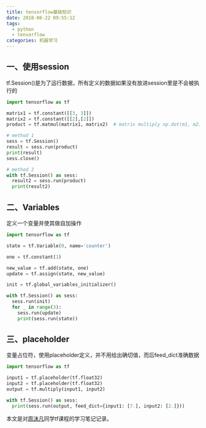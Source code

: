 ```yaml
---
title: tensorflow基础知识
date: 2018-06-22 09:55:12
tags: 
  - python
  - tensorflow
categories: 机器学习  
---
```


## 一、使用session
tf.Session()是为了运行数据，所有定义的数据如果没有放进session里是不会被执行的

``` py
import tensorflow as tf

matrix1 = tf.constant([[3, 3]])
matrix2 = tf.constant([[2],[2]])
product = tf.matmul(matrix1, matrix2)  # matrix multiply np.dot(m1, m2)

# method 1
sess = tf.Session()
result = sess.run(product)
print(result)
sess.close()

# method 2
with tf.Session() as sess:
  result2 = sess.run(product)
  print(result2)
```

## 二、Variables
定义一个变量并使其做自加操作
``` py
import tensorflow as tf

state = tf.Variable(0, name='counter')

one = tf.constant(1)

new_value = tf.add(state, one)
update = tf.assign(state, new_value)

init = tf.global_variables_initializer()

with tf.Session() as sess:
  sess.run(init)
  for _ in range(3):
    sess.run(update)
    print(sess.run(state))
```

## 三、placeholder
变量占位符，使用placeholder定义，并不用给出确切值，而后feed_dict准确数据
``` py
import tensorflow as tf

input1 = tf.placeholder(tf.float32)
input2 = tf.placeholder(tf.float32)
output = tf.multiply(input1, input2)

with tf.Session() as sess:
  print(sess.run(output, feed_dict={input1: [7.], input2: [2.]}))
```

本文是对[周沫凡](https://morvanzhou.github.io/tutorials/)同学tf课程的学习笔记记录。